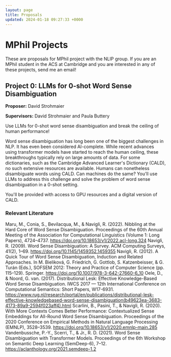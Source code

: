 ```yaml
---
layout: page
title: Proposals
updated: 2024-01-18 09:27:33 +0000
---
```


# MPhil Projects

These are proposals for MPhil project with the NLIP group. If you are an MPhil student in the ACS at Cambridge and you are interested in any of these projects, send me an email!

## Project 0: LLMs for 0-shot Word Sense Disambiguation
**Proposer:** David Strohmaier

**Supervisors:** David Strohmaier and Paula Buttery

Use LLMs for 0-shot word sense disambiguation and break the ceiling of human performance!

Word sense disambiguation has long been one of the biggest challenges in NLP. It has even been considered AI-complete. While recent advances using transformer models have started to reach the human ceiling, these breakthroughs typically rely on large amounts of data. For some dictionaries, such as the Cambridge Advanced Learner's Dictionary (CALD), no such extensive resources are available. Humans can nonetheless disambiguate words using CALD. Can machines do the same? You'll use LLMs to address this challenge and solve the problem of word sense disambiguation in a 0-shot setting.

You'll be provided with access to GPU resources and a digital version of CALD.

### Relevant Literature

Maru, M., Conia, S., Bevilacqua, M., & Navigli, R. (2022). Nibbling at the Hard Core of Word Sense Disambiguation. Proceedings of the 60th Annual Meeting of the Association for Computational Linguistics (Volume 1: Long Papers), 4724–4737. https://doi.org/10.18653/v1/2022.acl-long.324
Navigli, R. (2009). Word Sense Disambiguation: A Survey. ACM Computing Surveys, 41(2), 1–69. https://doi.org/10.1145/1459352.1459355
Navigli, R. (2012). A Quick Tour of Word Sense Disambiguation, Induction and Related Approaches. In M. Bieliková, G. Friedrich, G. Gottlob, S. Katzenbeisser, & G. Turán (Eds.), SOFSEM 2012: Theory and Practice of Computer Science (pp. 115–129). Springer. https://doi.org/10.1007/978-3-642-27660-6_10
Oele, D., & Noord, G. van. (2017). Distributional Lesk: Effective Knowledge-Based Word Sense Disambiguation. IWCS 2017 — 12th International Conference on Computational Semantics: Short Papers, W17-6931. https://www.rug.nl/research/portal/en/publications/distributional-lesk-effective-knowledgebased-word-sense-disambiguation(b49623ea-3683-4173-89a9-2594f023aff4).html
Scarlini, B., Pasini, T., & Navigli, R. (2020). With More Contexts Comes Better Performance: Contextualized Sense Embeddings for All-Round Word Sense Disambiguation. Proceedings of the 2020 Conference on Empirical Methods in Natural Language Processing (EMNLP), 3528–3539. https://doi.org/10.18653/v1/2020.emnlp-main.285
Vandenbussche, P.-Y., Scerri, T., & Jr., R. D. (2021). Word Sense Disambiguation with Transformer Models. Proceedings of the 6th Workshop on Semantic Deep Learning (SemDeep-6), 7–12. https://aclanthology.org/2021.semdeep-1.2
